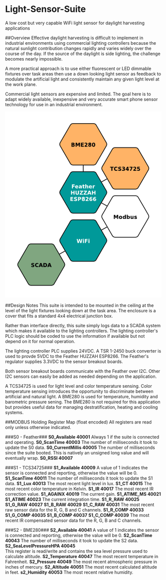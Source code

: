 # Light-Sensor-Suite
A low cost but very capable WiFi light sensor for daylight harvesting applications

##Overview
Effective daylight harvesting is difficult to implement in industrial environments using commercial lighting controllers because the natural sunlight contribution changes rapidly and varies widely over the course of the day. If the source of the daylight is side lighting, the challenge becomes nearly impossible.

A more practical approach is to use either fluorescent or LED dimmable fixtures over task areas then use a down looking light sensor as feedback to modulate the artificial light and consistently maintain any given light level at the work plane.

Commercial light sensors are expensive and limited. The goal here is to adapt widely available, inexpensive and very accurate smart phone sensor technology for use in an industrial environment.

![LSS Overview](/images/light-suite.png)

##Design Notes
This suite is intended to be mounted in the ceiling at the level of the light fixtures looking down at the task area. The enclosure is a cover that fits a standard 4x4 electrical junction box.

Rather than interface directly, this suite simply logs data to a SCADA system which makes it available to the lighting controllers. The lighting controller's PLC logic should be coded to use the information if available but not depend on it for normal operation. 

The lighting controller PLC supplies 24VDC. A TSR 1-2450 buck converter is used to provde 5VDC to the Feather HUZZAH ESP8266. The Feather's regulator supplies 3.3VDC to the sensor breakout boards.

Both sensor breakout boards communicate with the Feather over I2C. Other I2C sensors can easily be added as needed depending on the application.

A TCS34725 is used for light level and color temperature sensing. Color temperature sensing introduces the opportunity to discriminate between artificial and natural light. A BME280 is used for temperature, humidity and barometric pressure sening. The BME280 is not required for this application but provides useful data for managing destratification, heating and cooling systems.

##MODBUS Holding Register Map (float encoded)
All registers are read only unless otherwise indicated.

###S0 - Feather###
**S0_Available            40001**
Always 1 if the suite is connected and operating. 
**S0_ScanTime             40003**
The number of milliseconds it took to update the S0 data.
**S0_CurrentMillis        40005**
The number of milliseconds since the suite booted. This is natively an unsigned long value and will eventually wrap.
**S0_RSSI                 40007**

###S1 - TCS34725###
**S1_Available            40009**
A value of 1 indicates the sensor is connected and reporting, otherwise the value will be 0.
**S1_ScanTime             40011**
The number of milliseconds it took to update the S1 data.
**S1_Lux                  40013**
The most recent light level in lux.
**S1_CT                   40015**
The most recent color temperature in Kelvin.
**S1_IR                   40017**
The most recent IR correction value.
**S1_AGAINX               40019**
The current gain.
**S1_ATIME_MS             40021**
**S1_ATIME                40023**
The current integration time.
**S1_R_RAW                40025**
**S1_G_RAW                40027**
**S1_B_RAW                40029**
**S1_C_RAW                40031**
The most recent raw sensor data for the R, G, B and C channels.
**S1_R_COMP               40033**
**S1_G_COMP               40035**
**S1_B_COMP               40037**
**S1_C_COMP               40039**
The most recent IR compensated sensor data for the R, G, B and C channels.

###S2 - BME280###
**S2_Available            40041**
A value of 1 indicates the sensor is connected and reporting, otherwise the value will be 0.
**S2_ScanTime             40043**
The number of milliseconds it took to update the S2 data.
**S2_SeaLevelPressureHPA  40045**  
This register is read/write and contains the sea level pressure used to calculate altitude.
**S2_Temperature          40047**
The most recent temperature in Fahrenheit.
**S2_Pressure             40049**
The most recent atmospheric pressure in inches of mercury.
**S2_Altitude             40051**
The most recent calculated altitude in feet.
**s2_Humidity             40053**
The most recent relative humidity.
